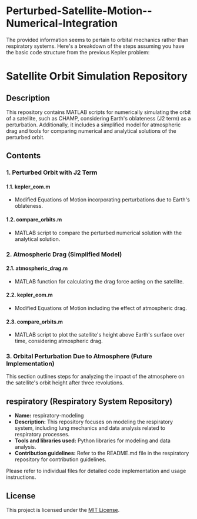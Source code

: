 # Perturbed-Satellite-Motion--Numerical-Integration
The provided information seems to pertain to orbital mechanics rather than respiratory systems. Here's a breakdown of the steps assuming you have the basic code structure from the previous Kepler problem:
# Satellite Orbit Simulation Repository

## Description
This repository contains MATLAB scripts for numerically simulating the orbit of a satellite, such as CHAMP, considering Earth's oblateness (J2 term) as a perturbation. Additionally, it includes a simplified model for atmospheric drag and tools for comparing numerical and analytical solutions of the perturbed orbit.

## Contents

### 1. Perturbed Orbit with J2 Term
#### 1.1. kepler_eom.m
- Modified Equations of Motion incorporating perturbations due to Earth's oblateness.
#### 1.2. compare_orbits.m
- MATLAB script to compare the perturbed numerical solution with the analytical solution.

### 2. Atmospheric Drag (Simplified Model)
#### 2.1. atmospheric_drag.m
- MATLAB function for calculating the drag force acting on the satellite.
#### 2.2. kepler_eom.m
- Modified Equations of Motion including the effect of atmospheric drag.
#### 2.3. compare_orbits.m
- MATLAB script to plot the satellite's height above Earth's surface over time, considering atmospheric drag.

### 3. Orbital Perturbation Due to Atmosphere (Future Implementation)
This section outlines steps for analyzing the impact of the atmosphere on the satellite's orbit height after three revolutions.

## respiratory (Respiratory System Repository)
- **Name:** respiratory-modeling
- **Description:** This repository focuses on modeling the respiratory system, including lung mechanics and data analysis related to respiratory processes.
- **Tools and libraries used:** Python libraries for modeling and data analysis.
- **Contribution guidelines:** Refer to the README.md file in the respiratory repository for contribution guidelines.

Please refer to individual files for detailed code implementation and usage instructions.

## License
This project is licensed under the [MIT License](LICENSE).
